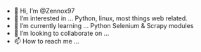 - 👋 Hi, I’m @Zennox97
- 👀 I’m interested in ...
      Python, linux, most things web related.
- 🌱 I’m currently learning ...
      Python Selenium & Scrapy modules
- 💞️ I’m looking to collaborate on ...
- 📫 How to reach me ...

<!---
Zennox97/Zennox97 is a ✨ special ✨ repository because its `README.md` (this file) appears on your GitHub profile.
You can click the Preview link to take a look at your changes.
--->
